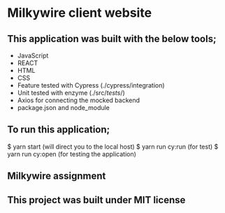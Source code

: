 # Milkywire client website

## This application was built with the below tools;

- JavaScript
- REACT
- HTML
- CSS
- Feature tested with Cypress (./cypress/integration)
- Unit tested with enzyme (./src/_tests_/)
- Axios for connecting the mocked backend 
- package.json and node_module

## To run this application;

$ yarn start (will direct you to the local host)
$ yarn run cy:run (for test) 
$ yarn run cy:open (for testing the application)

## Milkywire assignment 

## This project was built under MIT license 

